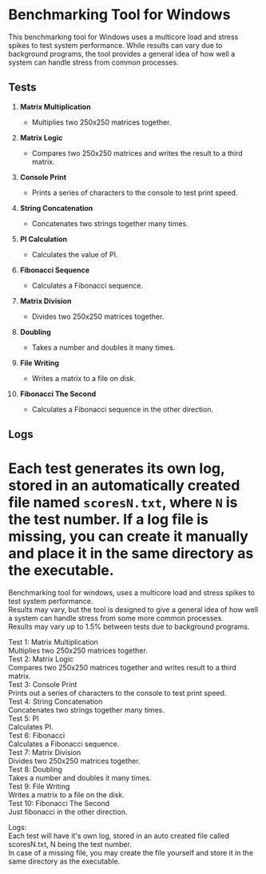 # **Benchmarking Tool for Windows**

This benchmarking tool for Windows uses a multicore load and stress spikes to test system performance. While results can vary due to background programs, the tool provides a general idea of how well a system can handle stress from common processes.

## **Tests**

1. **Matrix Multiplication**
    - Multiplies two 250x250 matrices together.

2. **Matrix Logic**
    - Compares two 250x250 matrices and writes the result to a third matrix.

3. **Console Print**
    - Prints a series of characters to the console to test print speed.

4. **String Concatenation**
    - Concatenates two strings together many times.

5. **PI Calculation**
    - Calculates the value of PI.

6. **Fibonacci Sequence**
    - Calculates a Fibonacci sequence.

7. **Matrix Division**
    - Divides two 250x250 matrices together.

8. **Doubling**
    - Takes a number and doubles it many times.

9. **File Writing**
    - Writes a matrix to a file on disk.

10. **Fibonacci The Second**
    - Calculates a Fibonacci sequence in the other direction.

## **Logs**

Each test generates its own log, stored in an automatically created file named `scoresN.txt`, where `N` is the test number. If a log file is missing, you can create it manually and place it in the same directory as the executable.
=======
Benchmarking tool for windows, uses a multicore load and stress spikes to test system performance.\
Results may vary, but the tool is designed to give a general idea of how well a system can handle stress from some more common processes.\
Results may vary up to 1.5% between tests due to background programs.

Test 1: Matrix Multiplication\
    Multiplies two 250x250 matrices together.\
Test 2: Matrix Logic\
    Compares two 250x250 matrices together and writes result to a third matrix.\
Test 3: Console Print\
    Prints out a series of characters to the console to test print speed.\
Test 4: String Concatenation\
    Concatenates two strings together many times.\
Test 5: PI\
    Calculates PI.\
Test 6: Fibonacci\
    Calculates a Fibonacci sequence.\
Test 7: Matrix Division\
    Divides two 250x250 matrices together.\
Test 8: Doubling\
 Takes a number and doubles it many times.\
Test 9: File Writing\
    Writes a matrix to a file on the disk.\
Test 10: Fibonacci The Second\
    Just fibonacci in the other direction.

Logs:\
Each test will have it's own log, stored in an auto created file called scoresN.txt, N being the test number.\
In case of a missing file, you may create the file yourself and store it in the same directory as the executable.
